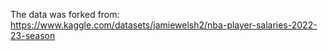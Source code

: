 The data was forked from:
https://www.kaggle.com/datasets/jamiewelsh2/nba-player-salaries-2022-23-season
